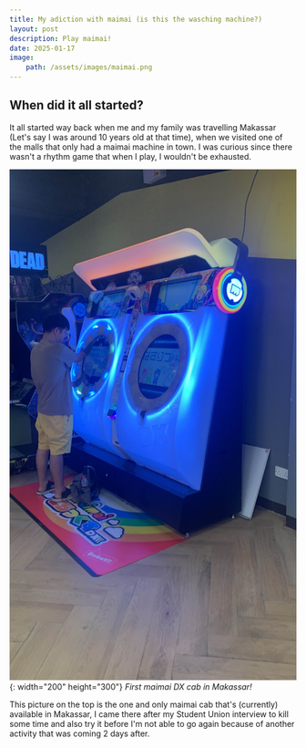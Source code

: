 ```yaml
---
title: My adiction with maimai (is this the wasching machine?)
layout: post
description: Play maimai!
date: 2025-01-17
image:
    path: /assets/images/maimai.png
---
```


## **When did it all started?**

It all started way back when me and my family was travelling Makassar (Let's say I was around 10 years old at that time), when we visited one of the malls that only had a maimai machine in town. I was curious since there wasn't a rhythm game that when I play, I wouldn't be exhausted.

![First maimai DX cab in Makassar!](/assets/mai/3B7189E5-1324-4D0E-9963-7AF07C81DF60.jpg){: width="200" height="300"}
_First maimai DX cab in Makassar!_


This picture on the top is the one and only maimai cab that's (currently) available in Makassar, I came there after my Student Union interview to kill some time and also try it before I'm not able to go again because of another activity that was coming 2 days after.




